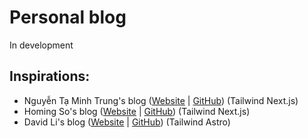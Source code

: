 # Personal blog

In development

## Inspirations:

- Nguyễn Tạ Minh Trung's blog ([Website](https://trungtmnguyen.com/) | [GitHub](https://github.com/trungntm/trungtmnguyen.com)) (Tailwind Next.js)
- Homing So's blog ([Website](https://homing.so/) | [GitHub](https://github.com/hominsu/blog)) (Tailwind Next.js)
- David Li's blog ([Website](https://friendlyuser.github.io/) | [GitHub](https://github.com/FriendlyUser/astro-tech-blog)) (Tailwind Astro)
